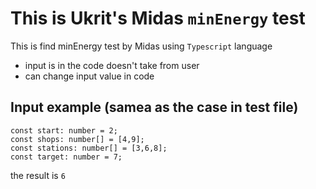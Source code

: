 # This is Ukrit's Midas `minEnergy` test
This is find minEnergy test by Midas using `Typescript` language
- input is in the code doesn't take from user
- can change input value in code

## Input example (samea as the case in test file)
```
const start: number = 2;
const shops: number[] = [4,9];
const stations: number[] = [3,6,8];
const target: number = 7;
```
the result is `6`